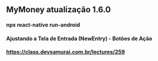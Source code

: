 ## MyMoney atualização 1.6.0

#### npx react-native run-android

#### Ajustando a Tela de Entrada (NewEntry) - Botões de Ação

#### https://class.devsamurai.com.br/lectures/259
